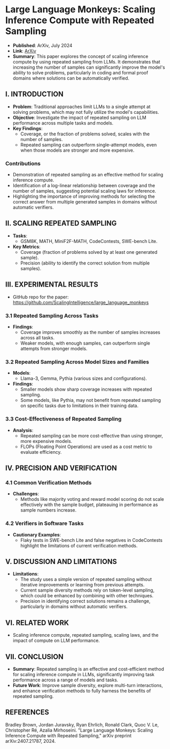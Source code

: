 # Large Language Monkeys: Scaling Inference Compute with Repeated Sampling

- **Published**: ArXiv, July 2024
- **Link**: [ArXiv](https://arxiv.org/abs/2407.21787)
- **Summary**: This paper explores the concept of scaling inference compute by using repeated sampling from LLMs. It demonstrates that increasing the number of samples can significantly improve the model's ability to solve problems, particularly in coding and formal proof domains where solutions can be automatically verified.

## I. INTRODUCTION

- **Problem**: Traditional approaches limit LLMs to a single attempt at solving problems, which may not fully utilize the model's capabilities.
- **Objective**: Investigate the impact of repeated sampling on LLM performance across multiple tasks and models.
- **Key Findings**:
  - Coverage, or the fraction of problems solved, scales with the number of samples.
  - Repeated sampling can outperform single-attempt models, even when those models are stronger and more expensive.

### Contributions

- Demonstration of repeated sampling as an effective method for scaling inference compute.
- Identification of a log-linear relationship between coverage and the number of samples, suggesting potential scaling laws for inference.
- Highlighting the importance of improving methods for selecting the correct answer from multiple generated samples in domains without automatic verifiers.

## II. SCALING REPEATED SAMPLING

- **Tasks**: 
  - GSM8K, MATH, MiniF2F-MATH, CodeContests, SWE-bench Lite.
- **Key Metrics**: 
  - Coverage (fraction of problems solved by at least one generated sample).
  - Precision (ability to identify the correct solution from multiple samples).

## III. EXPERIMENTAL RESULTS
- GitHub repo for the paper: https://github.com/ScalingIntelligence/large_language_monkeys
  
### 3.1 Repeated Sampling Across Tasks

- **Findings**:
  - Coverage improves smoothly as the number of samples increases across all tasks.
  - Weaker models, with enough samples, can outperform single attempts from stronger models.

### 3.2 Repeated Sampling Across Model Sizes and Families

- **Models**:
  - Llama-3, Gemma, Pythia (various sizes and configurations).
- **Findings**:
  - Smaller models show sharp coverage increases with repeated sampling.
  - Some models, like Pythia, may not benefit from repeated sampling on specific tasks due to limitations in their training data.

### 3.3 Cost-Effectiveness of Repeated Sampling

- **Analysis**:
  - Repeated sampling can be more cost-effective than using stronger, more expensive models.
  - FLOPs (Floating Point Operations) are used as a cost metric to evaluate efficiency.

## IV. PRECISION AND VERIFICATION

### 4.1 Common Verification Methods

- **Challenges**:
  - Methods like majority voting and reward model scoring do not scale effectively with the sample budget, plateauing in performance as sample numbers increase.

### 4.2 Verifiers in Software Tasks

- **Cautionary Examples**:
  - Flaky tests in SWE-bench Lite and false negatives in CodeContests highlight the limitations of current verification methods.
  
## V. DISCUSSION AND LIMITATIONS

- **Limitations**:
  - The study uses a simple version of repeated sampling without iterative improvements or learning from previous attempts.
  - Current sample diversity methods rely on token-level sampling, which could be enhanced by combining with other techniques.
  - Precision in identifying correct solutions remains a challenge, particularly in domains without automatic verifiers.

## VI. RELATED WORK

- Scaling inference compute, repeated sampling, scaling laws, and the impact of compute on LLM performance.

## VII. CONCLUSION

- **Summary**: Repeated sampling is an effective and cost-efficient method for scaling inference compute in LLMs, significantly improving task performance across a range of models and tasks.
- **Future Work**: Improve sample diversity, explore multi-turn interactions, and enhance verification methods to fully harness the benefits of repeated sampling.

## REFERENCES

Bradley Brown, Jordan Juravsky, Ryan Ehrlich, Ronald Clark, Quoc V. Le, Christopher Ré, Azalia Mirhoseini. "Large Language Monkeys: Scaling Inference Compute with Repeated Sampling," arXiv preprint arXiv:2407.21787, 2024.
